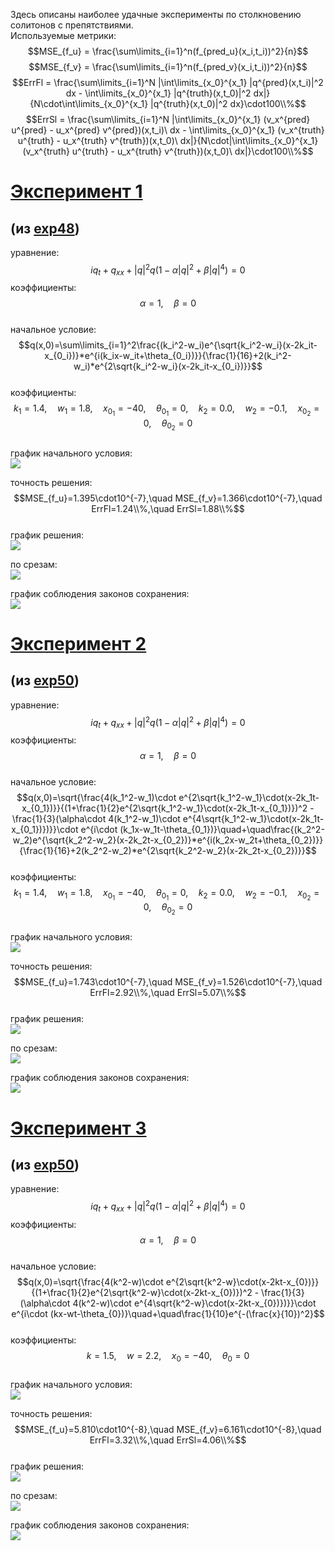 Здесь описаны наиболее удачные эксперименты по столкновению солитонов с препятствиями.  
Используемые метрики:  
$$MSE_{f_u} = \frac{\sum\limits_{i=1}^n(f_{pred_u}(x_i,t_i))^2}{n}$$
$$MSE_{f_v} = \frac{\sum\limits_{i=1}^n(f_{pred_v}(x_i,t_i))^2}{n}$$
$$ErrFl = \frac{\sum\limits_{i=1}^N |\int\limits_{x_0}^{x_1} |q^{pred}(x,t_i)|^2 dx - \int\limits_{x_0}^{x_1} |q^{truth}(x,t_0)|^2 dx|}{N\cdot\int\limits_{x_0}^{x_1} |q^{truth}(x,t_0)|^2 dx}\cdot100\\%$$
$$ErrSl = \frac{\sum\limits_{i=1}^N |\int\limits_{x_0}^{x_1} (v_x^{pred} u^{pred} - u_x^{pred} v^{pred})(x,t_i)\ dx - \int\limits_{x_0}^{x_1} (v_x^{truth} u^{truth} - u_x^{truth} v^{truth})(x,t_0)\ dx|}{N\cdot|\int\limits_{x_0}^{x_1} (v_x^{truth} u^{truth} - u_x^{truth} v^{truth})(x,t_0)\ dx|}\cdot100\\%$$
# [Эксперимент 1](https://colab.research.google.com/drive/1MqNPmd4CWrGLLqPaZLk9sNnN1TU7IXwc#scrollTo=c3d-Gv_t-qEl)  
## (из [exp48](https://github.com/mikhakuv/PINNs/blob/main/experiments/exp48.md))  
уравнение: $$iq_t + q_{xx} + |q|^2 q (1 - \alpha |q|^2 + \beta |q|^4) = 0$$
коэффициенты: $$\alpha=1,\quad \beta=0$$  
начальное условие: $$q(x,0)=\sum\limits_{i=1}^2\frac{(k_i^2-w_i)e^{\sqrt{k_i^2-w_i}(x-2k_it-x_{0_i})}*e^{i(k_ix-w_it+\theta_{0_i})}}{\frac{1}{16}+2(k_i^2-w_i)*e^{2\sqrt{k_i^2-w_i}(x-2k_it-x_{0_i})}}$$  
коэффициенты: $$k_1=1.4,\quad w_1=1.8,\quad x_{0_1}=-40,\quad \theta_{0_1}=0,\quad k_2=0.0,\quad w_2=-0.1,\quad x_{0_2}=0,\quad \theta_{0_2}=0$$  
график начального условия:  
<img src="https://github.com/mikhakuv/PINNs/blob/main/pictures/exp48_ic_s.png">  

точность решения: $$MSE_{f_u}=1.395\cdot10^{-7},\quad MSE_{f_v}=1.366\cdot10^{-7},\quad ErrFl=1.24\\%,\quad ErrSl=1.88\\%$$  
график решения:  
<img src="https://github.com/mikhakuv/PINNs/blob/main/pictures/exp48_heatmap_s.png">  

по срезам:  
<img src="https://github.com/mikhakuv/PINNs/blob/main/pictures/exp48_slices_s.png">  

график соблюдения законов сохранения:  
<img src="https://github.com/mikhakuv/PINNs/blob/main/pictures/exp48_laws_s.png">  

# [Эксперимент 2](https://colab.research.google.com/drive/1Voj78wLD-hu2eeVSeD4_pT4mP3NCrzxH#scrollTo=c3d-Gv_t-qEl)  
## (из [exp50](https://github.com/mikhakuv/PINNs/blob/main/experiments/exp50.md))  
уравнение: $$iq_t + q_{xx} + |q|^2 q (1 - \alpha |q|^2 + \beta |q|^4) = 0$$
коэффициенты: $$\alpha=1,\quad \beta=0$$  
начальное условие: $$q(x,0)=\sqrt{\frac{4(k_1^2-w_1)\cdot e^{2\sqrt{k_1^2-w_1}\cdot(x-2k_1t-x_{0_1})}}{(1+\frac{1}{2}e^{2\sqrt{k_1^2-w_1}\cdot(x-2k_1t-x_{0_1})})^2 - \frac{1}{3}(\alpha\cdot 4(k_1^2-w_1)\cdot e^{4\sqrt{k_1^2-w_1}\cdot(x-2k_1t-x_{0_1})})}}\cdot e^{i\cdot (k_1x-w_1t-\theta_{0_1})}\quad+\quad\frac{(k_2^2-w_2)e^{\sqrt{k_2^2-w_2}(x-2k_2t-x_{0_2})}*e^{i(k_2x-w_2t+\theta_{0_2})}}{\frac{1}{16}+2(k_2^2-w_2)*e^{2\sqrt{k_2^2-w_2}(x-2k_2t-x_{0_2})}}$$  
коэффициенты: $$k_1=1.4,\quad w_1=1.8,\quad x_{0_1}=-40,\quad \theta_{0_1}=0,\quad k_2=0.0,\quad w_2=-0.1,\quad x_{0_2}=0,\quad \theta_{0_2}=0$$  
график начального условия:  
<img src="https://github.com/mikhakuv/PINNs/blob/main/pictures/exp50_ic_s.png">  

точность решения: $$MSE_{f_u}=1.743\cdot10^{-7},\quad MSE_{f_v}=1.526\cdot10^{-7},\quad ErrFl=2.92\\%,\quad ErrSl=5.07\\%$$  
график решения:  
<img src="https://github.com/mikhakuv/PINNs/blob/main/pictures/exp50_heatmap_s.png">  

по срезам:  
<img src="https://github.com/mikhakuv/PINNs/blob/main/pictures/exp50_slices_s.png">  

график соблюдения законов сохранения:  
<img src="https://github.com/mikhakuv/PINNs/blob/main/pictures/exp50_laws_s.png">  

# [Эксперимент 3](https://colab.research.google.com/drive/1IH9gyxRPYXZqmihGXD1sZ3t4rs6BEola#scrollTo=equmSNU7m6x3)  
## (из [exp50](https://github.com/mikhakuv/PINNs/blob/main/experiments/exp50.md))  
уравнение: $$iq_t + q_{xx} + |q|^2 q (1 - \alpha |q|^2 + \beta |q|^4) = 0$$
коэффициенты: $$\alpha=1,\quad \beta=0$$  
начальное условие: $$q(x,0)=\sqrt{\frac{4(k^2-w)\cdot e^{2\sqrt{k^2-w}\cdot(x-2kt-x_{0})}}{(1+\frac{1}{2}e^{2\sqrt{k^2-w}\cdot(x-2kt-x_{0})})^2 - \frac{1}{3}(\alpha\cdot 4(k^2-w)\cdot e^{4\sqrt{k^2-w}\cdot(x-2kt-x_{0})})}}\cdot e^{i\cdot (kx-wt-\theta_{0})}\quad+\quad\frac{1}{10}e^{-(\frac{x}{10})^2}$$  
коэффициенты: $$k=1.5,\quad w=2.2,\quad x_{0}=-40,\quad \theta_{0}=0$$  
график начального условия:  
<img src="https://github.com/mikhakuv/PINNs/blob/main/pictures/exp50_ic_lg.png">  

точность решения: $$MSE_{f_u}=5.810\cdot10^{-8},\quad MSE_{f_v}=6.161\cdot10^{-8},\quad ErrFl=3.32\\%,\quad ErrSl=4.06\\%$$  
график решения:  
<img src="https://github.com/mikhakuv/PINNs/blob/main/pictures/exp50_heatmap_lg.png">  

по срезам:  
<img src="https://github.com/mikhakuv/PINNs/blob/main/pictures/exp50_slices_lg.png">  

график соблюдения законов сохранения:  
<img src="https://github.com/mikhakuv/PINNs/blob/main/pictures/exp50_laws_lg.png">  

